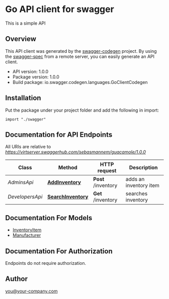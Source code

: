 # Go API client for swagger

This is a simple API

## Overview
This API client was generated by the [swagger-codegen](https://github.com/swagger-api/swagger-codegen) project.  By using the [swagger-spec](https://github.com/swagger-api/swagger-spec) from a remote server, you can easily generate an API client.

- API version: 1.0.0
- Package version: 1.0.0
- Build package: io.swagger.codegen.languages.GoClientCodegen

## Installation
Put the package under your project folder and add the following in import:
```golang
import "./swagger"
```

## Documentation for API Endpoints

All URIs are relative to *https://virtserver.swaggerhub.com/sebasmannem/guacamole/1.0.0*

Class | Method | HTTP request | Description
------------ | ------------- | ------------- | -------------
*AdminsApi* | [**AddInventory**](docs/AdminsApi.md#addinventory) | **Post** /inventory | adds an inventory item
*DevelopersApi* | [**SearchInventory**](docs/DevelopersApi.md#searchinventory) | **Get** /inventory | searches inventory


## Documentation For Models

 - [InventoryItem](docs/InventoryItem.md)
 - [Manufacturer](docs/Manufacturer.md)


## Documentation For Authorization
 Endpoints do not require authorization.


## Author

you@your-company.com

